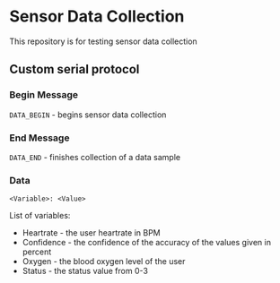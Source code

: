 # Sensor Data Collection

This repository is for testing sensor data collection

## Custom serial protocol

### Begin Message
`DATA_BEGIN` - begins sensor data collection

### End Message
`DATA_END` - finishes collection of a data sample

### Data
`<Variable>: <Value>`

List of variables:
- Heartrate - the user heartrate in BPM
- Confidence - the confidence of the accuracy of the values given in percent
- Oxygen - the blood oxygen level of the user
- Status - the status value from 0-3

